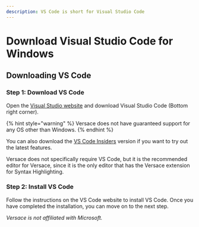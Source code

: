 ```yaml
---
description: VS Code is short for Visual Studio Code
---
```


# Download Visual Studio Code for Windows

## Downloading VS Code

### Step 1: Download VS Code

Open the [Visual Studio website](https://visualstudio.microsoft.com/downloads) and download Visual Studio Code (Bottom right corner).

{% hint style="warning" %}
Versace does not have guaranteed support for any OS other than Windows.
{% endhint %}

You can also download the [VS Code Insiders](https://code.visualstudio.com/insiders/) version if you want to try out the latest features.

Versace does not specifically require VS Code, but it is the recommended editor for Versace, since it is the only editor that has the Versace extension for Syntax Highlighting.

### Step 2: Install VS Code

Follow the instructions on the VS Code website to install VS Code. Once you have completed the installation, you can move on to the next step.

_Versace is not affiliated with Microsoft._
